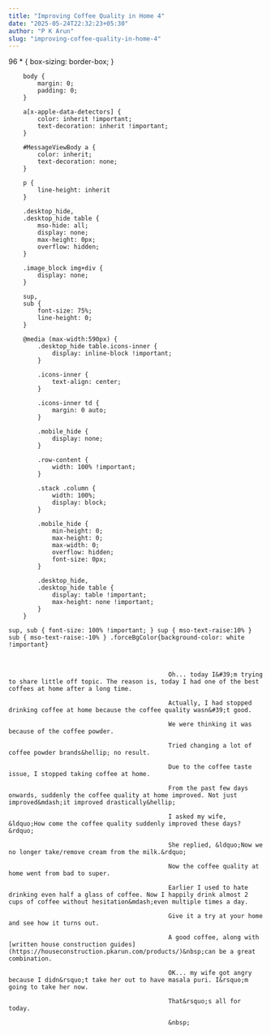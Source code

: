 ```yaml
---
title: "Improving Coffee Quality in Home 4"
date: "2025-05-24T22:32:23+05:30"
author: "P K Arun"
slug: "improving-coffee-quality-in-home-4"
---
```


96
	* {
			box-sizing: border-box;
		}

		body {
			margin: 0;
			padding: 0;
		}

		a[x-apple-data-detectors] {
			color: inherit !important;
			text-decoration: inherit !important;
		}

		#MessageViewBody a {
			color: inherit;
			text-decoration: none;
		}

		p {
			line-height: inherit
		}

		.desktop_hide,
		.desktop_hide table {
			mso-hide: all;
			display: none;
			max-height: 0px;
			overflow: hidden;
		}

		.image_block img+div {
			display: none;
		}

		sup,
		sub {
			font-size: 75%;
			line-height: 0;
		}

		@media (max-width:590px) {
			.desktop_hide table.icons-inner {
				display: inline-block !important;
			}

			.icons-inner {
				text-align: center;
			}

			.icons-inner td {
				margin: 0 auto;
			}

			.mobile_hide {
				display: none;
			}

			.row-content {
				width: 100% !important;
			}

			.stack .column {
				width: 100%;
				display: block;
			}

			.mobile_hide {
				min-height: 0;
				max-height: 0;
				max-width: 0;
				overflow: hidden;
				font-size: 0px;
			}

			.desktop_hide,
			.desktop_hide table {
				display: table !important;
				max-height: none !important;
			}
		}
	
	sup, sub { font-size: 100% !important; } sup { mso-text-raise:10% } sub { mso-text-raise:-10% } .forceBgColor{background-color: white !important}


&nbsp;


	
		
			
			
				
					
						
						
							
								
									
									
										
											
												
												
												Oh... today I&#39;m trying to share little off topic. The reason is, today I had one of the best coffees at home after a long time.

												Actually, I had stopped drinking coffee at home because the coffee quality wasn&#39;t good.

												We were thinking it was because of the coffee powder.

												Tried changing a lot of coffee powder brands&hellip; no result.

												Due to the coffee taste issue, I stopped taking coffee at home.

												From the past few days onwards, suddenly the coffee quality at home improved. Not just improved&mdash;it improved drastically&hellip;

												I asked my wife, &ldquo;How come the coffee quality suddenly improved these days?&rdquo;

												She replied, &ldquo;Now we no longer take/remove cream from the milk.&rdquo;

												Now the coffee quality at home went from bad to super.

												Earlier I used to hate drinking even half a glass of coffee. Now I happily drink almost 2 cups of coffee without hesitation&mdash;even multiple times a day.

												Give it a try at your home and see how it turns out.

												A good coffee, along with [written house construction guides](https://houseconstruction.pkarun.com/products/)&nbsp;can be a great combination.

												OK... my wife got angry because I didn&rsquo;t take her out to have masala puri. I&rsquo;m going to take her now.

												That&rsquo;s all for today.

												&nbsp;